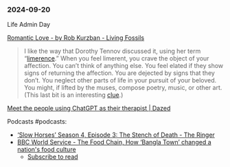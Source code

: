 ### 2024-09-20

Life Admin Day

[Romantic Love - by Rob Kurzban - Living Fossils](https://thelivingfossils.substack.com/p/romantic-love)

> I like the way that Dorothy Tennov discussed it, using her term “[limerence](https://www.amazon.com/Love-Limerence-Experience-Being/dp/0812862864).” When you feel limerent, you crave the object of your affection. You can’t think of anything else. You feel elated if they show signs of returning the affection. You are dejected by signs that they don’t. You neglect other parts of life in your pursuit of your beloved. You might, if lifted by the muses, compose poetry, music, or other art. (This last bit is an interesting [clue](https://www.amazon.com/MATING-MIND-EVOLUTION-NATURE-Uncorrected/dp/0434882704).)

[Meet the people using ChatGPT as their therapist | Dazed](https://www.dazeddigital.com/life-culture/article/64662/1/meet-the-people-using-chatgpt-as-their-therapist-client-ai-tech)

Podcasts #podcasts:
- [‘Slow Horses’ Season 4, Episode 3: The Stench of Death - The Ringer](https://www.theringer.com/2024/9/18/24248430/slow-horses-season-4-episode-3-recap-apple-tv)
- [BBC World Service - The Food Chain, How ‘Bangla Town’ changed a nation's food culture](https://www.bbc.co.uk/programmes/w3ct5xn9)
	- [Subscribe to read](https://www.ft.com/content/a9a51133-e679-4459-b6bc-f5754b33f692)